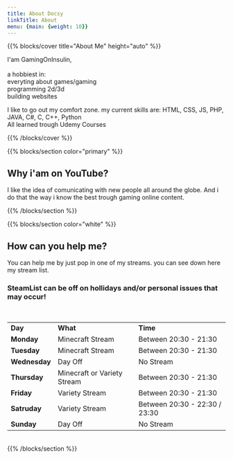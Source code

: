 ```yaml
---
title: About Docsy
linkTitle: About
menu: {main: {weight: 10}}
---
```


{{% blocks/cover title="About Me" height="auto" %}}

I'am GamingOnInsulin,<br><br>
a hobbiest in:<br>
everyting about games/gaming<br>
programming 2d/3d<br>
building websites<br>

I like to go out my comfort zone.
my current skills are:
HTML, CSS, JS, PHP, JAVA, C#, C, C++, Python
<br>
All learned trough Udemy Courses

{{% /blocks/cover %}}

{{% blocks/section color="primary" %}}
## Why i'am on YouTube?

I like the idea of comunicating with new people all around the globe.
And i do that the way i know the best trough gaming online content.

{{% /blocks/section %}}

{{% blocks/section color="white" %}}
## How can you help me?

You can help me by just pop in one of my streams.
you can see down here my stream list.

### SteamList can be off on hollidays and/or personal issues that may occur!
<br>

<table>
  <tr>
    <td><strong>Day</strong>
   </td>
   <td>
    <strong>What</strong>
   </td>
   <td>
    <strong>Time</strong>
   </td>
  </tr>
  <tr>
   <td><strong>Monday</strong>
   </td>
   <td>
    Minecraft Stream
   </td>
   <td>
    Between 20:30 - 21:30
   </td>
  </tr>
  <tr>
   <td><strong>Tuesday</strong>
   </td>
   <td>
    Minecraft Stream
   </td>
   <td>
    Between 20:30 - 21:30
   </td>
  </tr>
  <tr>
   <td><strong>Wednesday</strong>
   </td>
   <td>
    Day Off
   </td>
   <td>
    No Stream
   </td>
  </tr>
  <tr>
   <td><strong>Thursday</strong>
   </td>
   <td>
    Minecraft or Variety Stream
   </td>
   <td>
    Between 20:30 - 21:30
   </td>
  </tr>
  <tr>
   <td><strong>Friday</strong>
   </td>
   <td>
    Variety Stream
   </td>
   <td>
    Between 20:30 - 21:30
   </td>
  </tr>
  <tr>
   <td><strong>Satruday</strong>
   </td>
   <td>
    Variety Stream
   </td>
   <td>
    Between 20:30 - 22:30 / 23:30
   </td>
  </tr>
  <tr>
   <td><strong>Sunday</strong>
   </td>
   <td>
    Day Off
   </td>
   <td>
    No Stream
   </td>
  </tr>
</table>
<br>
<!-- There must not be a blank line at the end of this file otherwise it creates an empty paragraph in the rendered page -->
{{% /blocks/section %}}
